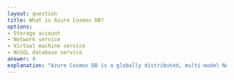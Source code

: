 ```yaml
---
layout: question
title: What is Azure Cosmos DB?
options:
- Storage account
- Network service
- Virtual machine service
- NoSQL database service
answer: 4
explanation: "Azure Cosmos DB is a globally distributed, multi-model NoSQL database service that provides high availability and low latency access to data."
---
```


